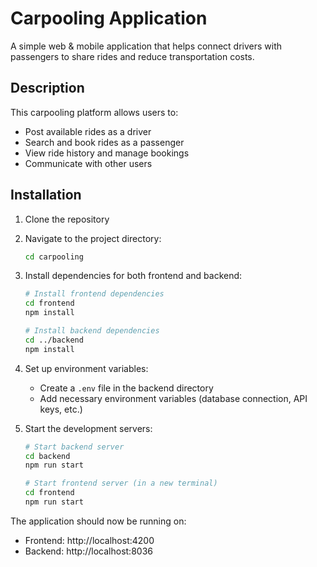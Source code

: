 # Carpooling Application

A simple web & mobile application that helps connect drivers with passengers to share rides and reduce transportation costs.

## Description
This carpooling platform allows users to:
- Post available rides as a driver
- Search and book rides as a passenger
- View ride history and manage bookings
- Communicate with other users

## Installation

1. Clone the repository
2. Navigate to the project directory:
   ```bash
   cd carpooling
   ```

3. Install dependencies for both frontend and backend:
   ```bash
   # Install frontend dependencies
   cd frontend
   npm install

   # Install backend dependencies
   cd ../backend
   npm install
   ```

4. Set up environment variables:
   - Create a `.env` file in the backend directory
   - Add necessary environment variables (database connection, API keys, etc.)

5. Start the development servers:
   ```bash
   # Start backend server
   cd backend
   npm run start

   # Start frontend server (in a new terminal)
   cd frontend
   npm run start
   ```

The application should now be running on:
- Frontend: http://localhost:4200
- Backend: http://localhost:8036


